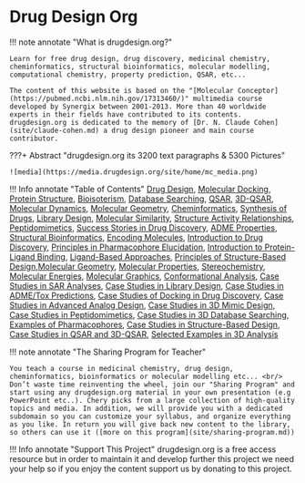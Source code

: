 
# Drug Design Org

!!! note annotate "What is drugdesign.org?"

    Learn for free drug design, drug discovery, medicinal chemistry, cheminformatics, structural bioinformatics, molecular modelling, computational chemistry, property prediction, QSAR, etc...

    The content of this website is based on the "[Molecular Conceptor](https://pubmed.ncbi.nlm.nih.gov/17313460/)" multimedia course developed by Synergix between 2001-2013. More than 40 worldwide experts in their fields have contributed to its contents. drugdesign.org is dedicated to the memory of [Dr. N. Claude Cohen](site/claude-cohen.md) a drug design pioneer and main course contributor.
    

???+ Abstract "drugdesign.org its 3200 text paragraphs & 5300 Pictures"
 
    ![media](https://media.drugdesign.org/site/home/mc_media.png)

    
!!! Info annotate "Table of Contents"
    [Drug Design](chapters/drug-design.md), [Molecular Docking](chapters/molecular-docking.md), [Protein Structure](chapters/protein-structure.md), [Bioisoterism](chapters/bioisosterism.md), [Database Searching](chapters/3d-database-searching.md), [QSAR](chapters/qsar.md), [3D-QSAR](chapters/3d-qsar.md), [Molecular Dynamics](chapters/molecular-dynamics.md), [Molecular Geometry](chapters/molecular-geometry.md), [Cheminformatics](chapters/cheminformatics.md), [Synthesis of Drugs](chapters/synthesis-of-drugs.md), [Library Design](chapters/library-design.md), [Molecular Similarity](chapters/molecular-similarity.md), [Structure Activity Relationships](chapters/structure-activity-relationships.md), [Peptidomimetics](chapters/peptidomimetics.md), [Success Stories in Drug Discovery](chapters/success-stories-in-drug-discovery.md), [ADME Properties](chapters/adme-properties.md), [Structural Bioinformatics](chapters/structural-bioinformatics.md), [Encoding Molecules](chapters/encoding-molecules.md), [Introduction to Drug Discovery](chapters/drug-discovery.md), [Principles in Pharmacophore Elucidation](chapters/pharmacophore-elucidation.md), [Introduction to Protein-Ligand Binding](chapters/protein-ligand-binding.md), [Ligand-Based Approaches](chapters/ligand-based-approaches.md), [Principles of Structure-Based Design](chapters/structure-based-design.md),[Molecular Geometry](chapters/molecular-geometry.md), [Molecular Properties](chapters/molecular-properties.md), [Stereochemistry](chapters/stereochemistry.md), [Molecular Energies](chapters/molecular-energies.md), [Molecular Graphics](chapters/molecular-graphics.md), [Conformational Analysis](chapters/conformational-analysis.md),  [Case Studies in SAR Analyses](chapters/structure-activity-relationships-case-studies.md), [Case Studies in Library Design](chapters/library-design-case-studies.md), [Case Studies in ADME/Tox Predictions](chapters/adme-case-studies.md), [Case Studies of Docking in Drug Discovery](chapters/molecular-docking-case-studies.md), [Case Studies in Advanced Analog Design](chapters/analog-design-case-studies.md), [Case Studies in 3D Mimic Design](chapters/3d-mimic-design-case-studies.md), [Case Studies in Peptidomimetics](chapters/peptidomimetics-case-studies.md), [Case Studies in 3D Database Searching](chapters/3d-database-searching-case-studies.md), [Examples of Pharmacophores](chapters/pharmacophore-examples.md), [Case Studies in Structure-Based Design](chapters/structure-based-design-case-studies.md), [Case Studies in QSAR and 3D-QSAR](chapters/qsar-case-studies.md), [Selected Examples in 3D Analysis](chapters/conformational-analysis-examples.md)

!!! note annotate "The Sharing Program for Teacher"
     
    You teach a course in medicinal chemistry, drug design, cheminformatics, bioinformatics or molecular modelling etc... <br/>
    Don’t waste time reinventing the wheel, join our "Sharing Program" and start using any drugdesign.org material in your own presentation (e.g PowerPoint etc..). Chery picks from a large collection of high-quality topics and media. In addition, we will provide you with a dedicated subdomain so you can customize your syllabus, and organize everything as you like. In return you will give back new content to the library, so others can use it ([more on this program](site/sharing-program.md))

!!! Info annotate "Support This Project"
    drugdesign.org is a free access resource but in order to maintain it and develop further this project we need your help
    so if you enjoy the content support us by donating to this project.







